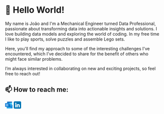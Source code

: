 # 👋 Hello World!

My name is João and I'm a Mechanical Engineer turned Data Professional, passionate about transforming data into actionable insights and solutions. I love building data models and exploring the world of coding. In my free time I like to play sports, solve puzzles and assemble Lego sets.

Here, you'll find my approach to some of the interesting challenges I've encountered, which I’ve decided to share for the benefit of others who might face similar problems.

I’m always interested in collaborating on new and exciting projects, so feel free to reach out!

📫 How to reach me:
---
[![email](./imgs/office.png)](mailto:joaoffreis@outlook.com)
[![linkedin](./imgs/linkedin.png)](https://www.linkedin.com/in/joaoffreis/)
